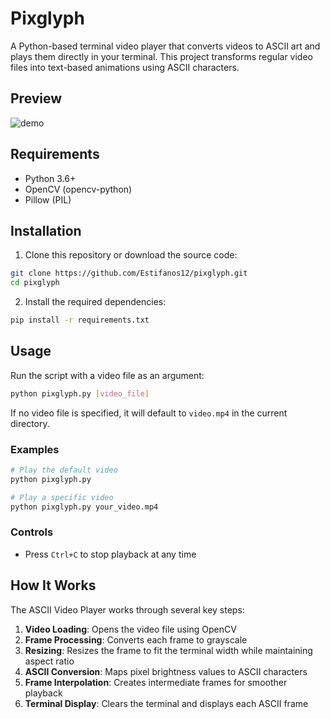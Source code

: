 # Pixglyph

A Python-based terminal video player that converts videos to ASCII art and plays them directly in your terminal. This project transforms regular video files into text-based animations using ASCII characters.

## Preview
![demo](https://github.com/user-attachments/assets/72801f70-84ac-43ae-8403-6ac293bbf722)

## Requirements

- Python 3.6+
- OpenCV (opencv-python)
- Pillow (PIL)

## Installation

1. Clone this repository or download the source code:

```bash
git clone https://github.com/Estifanos12/pixglyph.git
cd pixglyph
```

2. Install the required dependencies:

```bash
pip install -r requirements.txt
```

## Usage

Run the script with a video file as an argument:

```bash
python pixglyph.py [video_file]
```

If no video file is specified, it will default to `video.mp4` in the current directory.

### Examples

```bash
# Play the default video
python pixglyph.py

# Play a specific video
python pixglyph.py your_video.mp4
```

### Controls

- Press `Ctrl+C` to stop playback at any time

## How It Works

The ASCII Video Player works through several key steps:

1. **Video Loading**: Opens the video file using OpenCV
2. **Frame Processing**: Converts each frame to grayscale
3. **Resizing**: Resizes the frame to fit the terminal width while maintaining aspect ratio
4. **ASCII Conversion**: Maps pixel brightness values to ASCII characters
5. **Frame Interpolation**: Creates intermediate frames for smoother playback
6. **Terminal Display**: Clears the terminal and displays each ASCII frame



